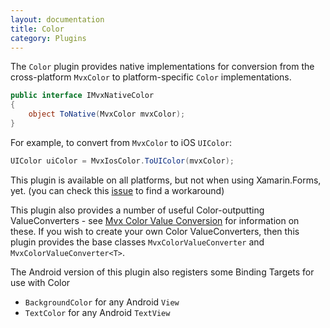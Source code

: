 ```yaml
---
layout: documentation
title: Color
category: Plugins
---
```

The `Color` plugin provides native implementations for conversion from the cross-platform `MvxColor` to platform-specific `Color` implementations.

```c#
public interface IMvxNativeColor
{
    object ToNative(MvxColor mvxColor);
}
```

For example, to convert from `MvxColor` to iOS `UIColor`:

```c#
UIColor uiColor = MvxIosColor.ToUIColor(mvxColor);
```

This plugin is available on all platforms, but not when using Xamarin.Forms, yet. (you can check this [issue](https://github.com/MvvmCross/MvvmCross/issues/3148#issuecomment-428097084) to find a workaround)

This plugin also provides a number of useful Color-outputting ValueConverters - see [Mvx Color Value Conversion](https://www.mvvmcross.com/documentation/fundamentals/value-converters#the-mvx-color-valueconverters) for information on these. If you wish to create your own Color ValueConverters, then this plugin provides the base classes `MvxColorValueConverter` and `MvxColorValueConverter<T>`.

The Android version of this plugin also registers some Binding Targets for use with Color 

- `BackgroundColor` for any Android `View` 
- `TextColor` for any Android `TextView`

